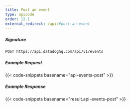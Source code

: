 ```yaml
---
title: Post an event
type: apicode
order: 12.1
external_redirect: /api/#post-an-event
---
```


##### Signature
`POST https://api.datadoghq.com/api/v1/events`
##### Example Request
{{< code-snippets basename="api-events-post" >}}
##### Example Response
{{< code-snippets basename="result.api-events-post" >}}

